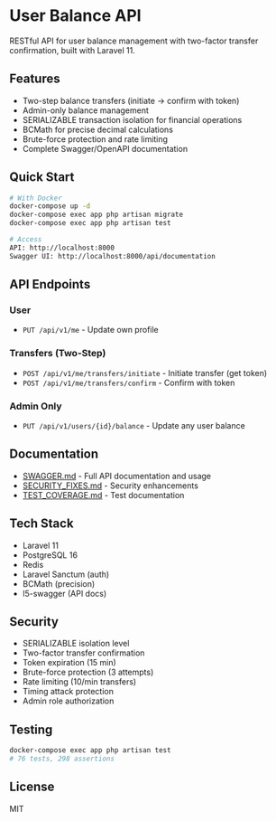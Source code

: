 # User Balance API

RESTful API for user balance management with two-factor transfer confirmation, built with Laravel 11.

## Features

- Two-step balance transfers (initiate → confirm with token)
- Admin-only balance management
- SERIALIZABLE transaction isolation for financial operations
- BCMath for precise decimal calculations
- Brute-force protection and rate limiting
- Complete Swagger/OpenAPI documentation

## Quick Start

```bash
# With Docker
docker-compose up -d
docker-compose exec app php artisan migrate
docker-compose exec app php artisan test

# Access
API: http://localhost:8000
Swagger UI: http://localhost:8000/api/documentation
```

## API Endpoints

### User
- `PUT /api/v1/me` - Update own profile

### Transfers (Two-Step)
- `POST /api/v1/me/transfers/initiate` - Initiate transfer (get token)
- `POST /api/v1/me/transfers/confirm` - Confirm with token

### Admin Only
- `PUT /api/v1/users/{id}/balance` - Update any user balance

## Documentation

- [SWAGGER.md](SWAGGER.md) - Full API documentation and usage
- [SECURITY_FIXES.md](SECURITY_FIXES.md) - Security enhancements
- [TEST_COVERAGE.md](TEST_COVERAGE.md) - Test documentation

## Tech Stack

- Laravel 11
- PostgreSQL 16
- Redis
- Laravel Sanctum (auth)
- BCMath (precision)
- l5-swagger (API docs)

## Security

- SERIALIZABLE isolation level
- Two-factor transfer confirmation
- Token expiration (15 min)
- Brute-force protection (3 attempts)
- Rate limiting (10/min transfers)
- Timing attack protection
- Admin role authorization

## Testing

```bash
docker-compose exec app php artisan test
# 76 tests, 298 assertions
```

## License

MIT
